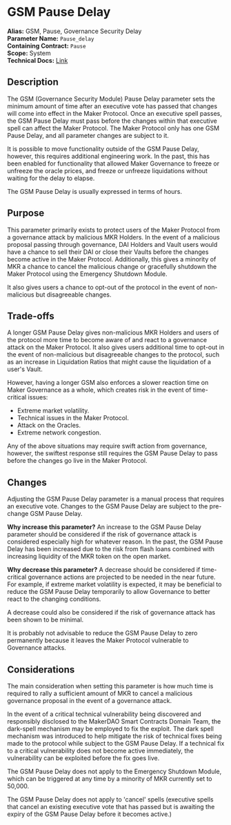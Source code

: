 # GSM Pause Delay

**Alias:** GSM, Pause, Governance Security Delay  
**Parameter Name:** `Pause_delay`  
**Containing Contract:** `Pause`  
**Scope:** System  
**Technical Docs:** [Link](https://docs.makerdao.com/smart-contract-modules/governance-module/pause-detailed-documentation)

## Description

The GSM \(Governance Security Module\) Pause Delay parameter sets the minimum amount of time after an executive vote has passed that changes will come into effect in the Maker Protocol. Once an executive spell passes, the GSM Pause Delay must pass before the changes within that executive spell can affect the Maker Protocol. The Maker Protocol only has one GSM Pause Delay, and all parameter changes are subject to it.

It is possible to move functionality outside of the GSM Pause Delay, however, this requires additional engineering work. In the past, this has been enabled for functionality that allowed Maker Governance to freeze or unfreeze the oracle prices, and freeze or unfreeze liquidations without waiting for the delay to elapse.

The GSM Pause Delay is usually expressed in terms of hours.

## Purpose

This parameter primarily exists to protect users of the Maker Protocol from a governance attack by malicious MKR Holders. In the event of a malicious proposal passing through governance, DAI Holders and Vault users would have a chance to sell their DAI or close their Vaults before the changes become active in the Maker Protocol. Additionally, this gives a minority of MKR a chance to cancel the malicious change or gracefully shutdown the Maker Protocol using the Emergency Shutdown Module.

It also gives users a chance to opt-out of the protocol in the event of non-malicious but disagreeable changes.

## Trade-offs

A longer GSM Pause Delay gives non-malicious MKR Holders and users of the protocol more time to become aware of and react to a governance attack on the Maker Protocol. It also gives users additional time to opt-out in the event of non-malicious but disagreeable changes to the protocol, such as an increase in Liquidation Ratios that might cause the liquidation of a user's Vault.

However, having a longer GSM also enforces a slower reaction time on Maker Governance as a whole, which creates risk in the event of time-critical issues:

* Extreme market volatility.
* Technical issues in the Maker Protocol.
* Attack on the Oracles.
* Extreme network congestion.

Any of the above situations may require swift action from governance, however, the swiftest response still requires the GSM Pause Delay to pass before the changes go live in the Maker Protocol.

## Changes

Adjusting the GSM Pause Delay parameter is a manual process that requires an executive vote. Changes to the GSM Pause Delay are subject to the pre-change GSM Pause Delay.

**Why increase this parameter?** An increase to the GSM Pause Delay parameter should be considered if the risk of governance attack is considered especially high for whatever reason. In the past, the GSM Pause Delay has been increased due to the risk from flash loans combined with increasing liquidity of the MKR token on the open market.

**Why decrease this parameter?** A decrease should be considered if time-critical governance actions are projected to be needed in the near future. For example, if extreme market volatility is expected, it may be beneficial to reduce the GSM Pause Delay temporarily to allow Governance to better react to the changing conditions.

A decrease could also be considered if the risk of governance attack has been shown to be minimal.

It is probably not advisable to reduce the GSM Pause Delay to zero permanently because it leaves the Maker Protocol vulnerable to Governance attacks.

## Considerations

The main consideration when setting this parameter is how much time is required to rally a sufficient amount of MKR to cancel a malicious governance proposal in the event of a governance attack.

In the event of a critical technical vulnerability being discovered and responsibly disclosed to the MakerDAO Smart Contracts Domain Team, the dark-spell mechanism may be employed to fix the exploit. The dark spell mechanism was introduced to help mitigate the risk of technical fixes being made to the protocol while subject to the GSM Pause Delay. If a technical fix to a critical vulnerability does not become active immediately, the vulnerability can be exploited before the fix goes live.

The GSM Pause Delay does not apply to the Emergency Shutdown Module, which can be triggered at any time by a minority of MKR currently set to 50,000.

The GSM Pause Delay does not apply to 'cancel' spells \(executive spells that cancel an existing executive vote that has passed but is awaiting the expiry of the GSM Pause Delay before it becomes active.\)

